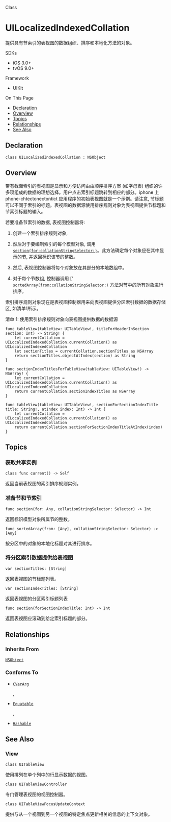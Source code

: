 Class

# UILocalizedIndexedCollation

提供具有节索引的表视图的数据组织、排序和本地化方法的对象。

SDKs

- iOS 3.0+
- tvOS 9.0+

Framework

- UIKit

On This Page

- [Declaration](https://developer.apple.com/documentation/uikit/uilocalizedindexedcollation#declarations)
- [Overview](https://developer.apple.com/documentation/uikit/uilocalizedindexedcollation#overview)
- [Topics](https://developer.apple.com/documentation/uikit/uilocalizedindexedcollation#topics)
- [Relationships](https://developer.apple.com/documentation/uikit/uilocalizedindexedcollation#relationships)
- [See Also](https://developer.apple.com/documentation/uikit/uilocalizedindexedcollation#see-also)

## Declaration

```
class UILocalizedIndexedCollation : NSObject
```

## Overview

带有截面索引的表视图是显示和方便访问由由顺序排序方案 (如字母表) 组织的许多项组成的数据的理想选择。用户点击索引标题跳转到相应的部分。iphone 上 phone-chtectonectontict 应用程序的初始表视图就是一个示例。请注意, 节标题可以不同于索引的标题。表视图的数据源使用排序规则对象为表视图提供节标题和节索引标题的输入。

若要准备节索引的数据, 表视图控制器将:

1. 创建一个索引排序规则对象, 

2. 然后对于要编制索引的每个模型对象, 调用[`section(for:collationStringSelector:)`](https://developer.apple.com/documentation/uikit/uilocalizedindexedcollation/1620378-section)。此方法确定每个对象应在其中显示的节, 并返回标识该节的整数。

3. 然后, 表视图控制器将每个对象放在其部分的本地数组中。

4. 对于每个节数组, 控制器调用 ['  [`sortedArray(from:collationStringSelector:)`](https://developer.apple.com/documentation/uikit/uilocalizedindexedcollation/1620382-sortedarray) 方法对节中的所有对象进行排序。

索引排序规则对象现在是表视图控制器用来向表视图提供分区索引数据的数据存储区, 如清单1所示。

清单 1: 使用索引排序规则对象向表视图提供数据的数据源

```
func tableView(tableView: UITableView!, titleForHeaderInSection section: Int) -> String! {
    let currentCollation = UILocalizedIndexedCollation.currentCollation() as UILocalizedIndexedCollation
    let sectionTitles = currentCollation.sectionTitles as NSArray
    return sectionTitles.objectAtIndex(section) as String
}
 
func sectionIndexTitlesForTableView(tableView: UITableView!) -> NSArray! {
    let currentCollation = UILocalizedIndexedCollation.currentCollation() as UILocalizedIndexedCollation
    return currentCollation.sectionIndexTitles as NSArray
}
 
func tableView(tableView: UITableView!, sectionForSectionIndexTitle title: String!, atIndex index: Int) -> Int {
    let currentCollation = UILocalizedIndexedCollation.currentCollation() as UILocalizedIndexedCollation
    return currentCollation.sectionForSectionIndexTitleAtIndex(index)
}
```

## Topics

### 获取共享实例

```
class func current() -> Self
```

返回当前表视图的索引排序规则实例。

### 准备节和节索引

```
func section(for: Any, collationStringSelector: Selector) -> Int
```

返回标识模型对象所属节的整数。

```
func sortedArray(from: [Any], collationStringSelector: Selector) -> [Any]
```

按分区中的对象的本地化标题对其进行排序。

### 将分区索引数据提供给表视图

```
var sectionTitles: [String]
```

返回表视图的节标题列表。

```
var sectionIndexTitles: [String]
```

返回表视图的分区索引标题列表

```
func section(forSectionIndexTitle: Int) -> Int
```

返回表视图应滚动到给定索引标题的部分。

## Relationships

### Inherits From

[`NSObject`](https://developer.apple.com/documentation/objectivec/nsobject)

### Conforms To

- [`CVarArg`](https://developer.apple.com/documentation/swift/cvararg)

  , 

- [`Equatable`](https://developer.apple.com/documentation/swift/equatable)

  , 

- [`Hashable`](https://developer.apple.com/documentation/swift/hashable)

## See Also

### View

```
class UITableView
```

使用排列在单个列中的行显示数据的视图。

```
class UITableViewController
```

专门管理表视图的视图控制器。

```
class UITableViewFocusUpdateContext
```

提供与从一个视图到另一个视图的特定焦点更新相关的信息的上下文对象。